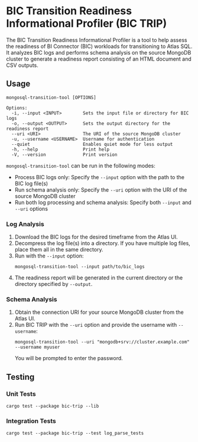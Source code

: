 # BIC Transition Readiness Informational Profiler (BIC TRIP)

The BIC Transition Readiness Informational Profiler is a tool to help assess the readiness of BI Connector (BIC) workloads for transitioning to Atlas SQL. It analyzes BIC logs and performs schema analysis on the source MongoDB cluster to generate a readiness report consisting of an HTML document and CSV outputs.

## Usage

```
mongosql-transition-tool [OPTIONS]

Options:
  -i, --input <INPUT>        Sets the input file or directory for BIC logs
  -o, --output <OUTPUT>      Sets the output directory for the readiness report
  --uri <URI>                The URI of the source MongoDB cluster
  -u, --username <USERNAME>  Username for authentication
  --quiet                    Enables quiet mode for less output
  -h, --help                 Print help
  -V, --version              Print version
```

`mongosql-transition-tool` can be run in the following modes:

- Process BIC logs only: Specify the `--input` option with the path to the BIC log file(s)
- Run schema analysis only: Specify the `--uri` option with the URI of the source MongoDB cluster
- Run both log processing and schema analysis: Specify both `--input` and `--uri` options

### Log Analysis

1. Download the BIC logs for the desired timeframe from the Atlas UI. 
2. Decompress the log file(s) into a directory. If you have multiple log files, place them all in the same directory.
3. Run with the `--input` option:
   ```
   mongosql-transition-tool --input path/to/bic_logs
   ```
4. The readiness report will be generated in the current directory or the directory specified by `--output`.

### Schema Analysis

1. Obtain the connection URI for your source MongoDB cluster from the Atlas UI.
2. Run BIC TRIP with the `--uri` option and provide the username with `--username`:
   ```
   mongosql-transition-tool --uri "mongodb+srv://cluster.example.com" --username myuser
   ```
   You will be prompted to enter the password.

## Testing

### Unit Tests
```
cargo test --package bic-trip --lib
```

### Integration Tests
```
cargo test --package bic-trip --test log_parse_tests
```

